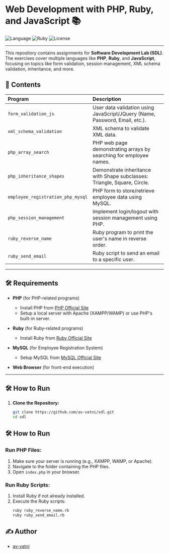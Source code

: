 # Web Development with PHP, Ruby, and JavaScript 📚

![Language](https://img.shields.io/badge/language-PHP-blue.svg)
![Ruby](https://img.shields.io/badge/language-Ruby-red.svg)
![License](https://img.shields.io/badge/license-MIT-green.svg)

---

This repository contains assignments for **Software Development Lab (SDL)**. The exercises cover multiple languages like **PHP**, **Ruby**, and **JavaScript**, focusing on topics like form validation, session management, XML schema validation, inheritance, and more.

## 📂 Contents

| Program | Description |
|:--------|:------------|
| `form_validation_js` | User data validation using JavaScript/JQuery (Name, Password, Email, etc.). |
| `xml_schema_validation` | XML schema to validate XML data. |
| `php_array_search` | PHP web page demonstrating arrays by searching for employee names. |
| `php_inheritance_shapes` | Demonstrate inheritance with Shape subclasses: Triangle, Square, Circle. |
| `employee_registration_php_mysql` | PHP form to store/retrieve employee data using MySQL. |
| `php_session_management` | Implement login/logout with session management using PHP. |
| `ruby_reverse_name` | Ruby program to print the user's name in reverse order. |
| `ruby_send_email` | Ruby script to send an email to a specific user. |

---

## 🛠️ Requirements

- **PHP** (for PHP-related programs)
  - Install PHP from [PHP Official Site](https://www.php.net/downloads.php)
  - Setup a local server with Apache (XAMPP/WAMP) or use PHP's built-in server.
  
- **Ruby** (for Ruby-related programs)
  - Install Ruby from [Ruby Official Site](https://www.ruby-lang.org/en/documentation/installation/)
  
- **MySQL** (for Employee Registration System)
  - Setup MySQL from [MySQL Official Site](https://dev.mysql.com/downloads/)
  
- **Web Browser** (for front-end execution)

---

## 🛠️ How to Run

1. **Clone the Repository:**
   ```bash
   git clone https://github.com/av-vatni/sdl.git
   cd sdl
## 🛠️ How to Run

### Run PHP Files:

1. Make sure your server is running (e.g., XAMPP, WAMP, or Apache).
2. Navigate to the folder containing the PHP files.
3. Open `index.php` in your browser.

### Run Ruby Scripts:

1. Install Ruby if not already installed.
2. Execute the Ruby scripts:
   ```bash
   ruby ruby_reverse_name.rb
   ruby ruby_send_email.rb


## ✍️ Author

- [av-vatni](https://github.com/av-vatni)

